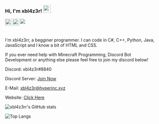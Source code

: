 ### Hi, I'm xbl4z3r! <img src="https://media.giphy.com/media/hvRJCLFzcasrR4ia7z/giphy.gif" width="25px">

<a href="https://discord.gg/yaDnEVBQpz">
  <img align="left" alt="xbl4z3r's Discord" width="22px" src="https://raw.githubusercontent.com/peterthehan/peterthehan/master/assets/discord.svg" />
</a>
<a href="https://open.spotify.com/user/21mjllc64tsfmcqee5zdvzooi">
  <img align="left" alt="xbl4z3r's Spotify" width="22px" src="https://raw.githubusercontent.com/peterthehan/peterthehan/master/assets/spotify.svg" />
</a>

![](https://visitor-badge.glitch.me/badge?page_id=abhisheknaiidu.abhisheknaiidu)

<br />

I'm xbl4z3rr, a begginer programmer. I can code in C#, C++, Python, Java, JavaScript and I know a bit of HTML and CSS.

If you ever need help with Minecraft Programming, Discord Bot Development or anything else please feel free to join my discord below!

Discord: xbl4z3r#8840

Discord Server: [Join Now](https://discord.gg/yaDnEVBQpz)

E-Mail: xbl4z3r@hyperinc.xyz

Website: [Click Here](https://hyperinc.xyz)

![xbl4z3rr's GitHub stats](https://github-readme-stats.vercel.app/api?username=xbl4z3rr&show_icons=true&theme=dark)


![Top Langs](https://github-readme-stats.vercel.app/api/top-langs/?username=xbl4z3rr&theme=dark)
